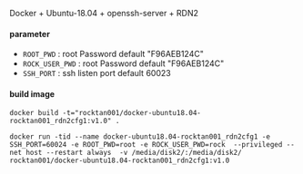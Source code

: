 Docker + Ubuntu-18.04 + openssh-server + RDN2

#### parameter

* `ROOT_PWD` : root Password   default "F96AEB124C"
* `ROCK_USER_PWD` : root Password   default "F96AEB124C"
* `SSH_PORT` : ssh listen port   default 60023


#### build image


```
docker build -t="rocktan001/docker-ubuntu18.04-rocktan001_rdn2cfg1:v1.0" .

docker run -tid --name docker-ubuntu18.04-rocktan001_rdn2cfg1 -e SSH_PORT=60024 -e ROOT_PWD=root -e ROCK_USER_PWD=rock  --privileged --net host --restart always  -v /media/disk2/:/media/disk2/  rocktan001/docker-ubuntu18.04-rocktan001_rdn2cfg1:v1.0
```